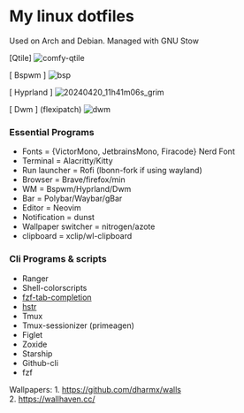 # My linux dotfiles
Used on Arch and Debian. Managed with GNU Stow<br>

[Qtile]
![comfy-qtile](https://github.com/autonomuscoder/dotfiles/assets/112854891/88605823-87fb-457a-8167-c44d46c1658b)


[ Bspwm ]
![bsp](https://github.com/M4H1-4B1R/dotfiles/assets/112854891/efa72c9e-8544-45e9-bed0-02ec43508541)


[ Hyprland ]
![20240420_11h41m06s_grim](https://github.com/autonomuscoder/dotfiles/assets/112854891/3e88c25a-f7b1-4d59-9c83-41a239adeebf)

[ Dwm ] (flexipatch)
![dwm](https://github.com/M4H1-4B1R/dotfiles/assets/112854891/520fb605-1f13-4c24-ba1f-f4a3d553c65f)




### Essential Programs
<ul>
<li>Fonts = {VictorMono, JetbrainsMono, Firacode} Nerd Font</li>
<li>Terminal = Alacritty/Kitty</li>
<li>Run launcher = Rofi (lbonn-fork if using wayland)</li>
<li>Browser = Brave/firefox/min</li>
<li>WM = Bspwm/Hyprland/Dwm</li>
<li>Bar = Polybar/Waybar/gBar</li>
<li>Editor = Neovim</li>
<li>Notification = dunst</li>
<li>Wallpaper switcher = nitrogen/azote</li>
<li>clipboard = xclip/wl-clipboard</li>
</ul>

### Cli Programs & scripts
<ul>
<li>Ranger</li>
<li>Shell-colorscripts</li>
<li><a href="https://github.com/lincheney/fzf-tab-completion">fzf-tab-completion</a></li>
<li><a href="https://github.com/dvorka/hstr">hstr</a></li>
<li>Tmux</li>
<li>Tmux-sessionizer (primeagen)</li>
<li>Figlet</li>
<li>Zoxide</li>
<li>Starship</li>
<li>Github-cli</li>
<li>fzf</li>



</ul>

Wallpapers: 1. https://github.com/dharmx/walls<br>
            2. https://wallhaven.cc/

